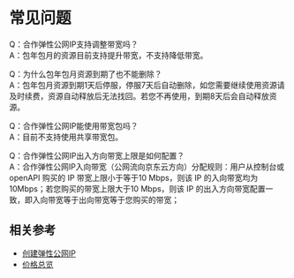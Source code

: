 # 常见问题

Q：合作弹性公网IP支持调整带宽吗？</br>
A：包年包月的资源目前支持提升带宽，不支持降低带宽。

Q：为什么包年包月资源到期了也不能删除？</br>
A：包年包月资源到期1天后停服，停服7天后自动删除，如您需要继续使用资源请及时续费，资源自动释放后无法找回。若您不再使用，到期8天后会自动释放资源。

Q：合作弹性公网IP能使用带宽包吗？</br>
A：目前不支持使用共享带宽包。

Q：合作弹性公网IP出入方向带宽上限是如何配置？</br>
A：合作弹性公网IP入向带宽（公网流向京东云方向）分配规则：用户从控制台或 openAPI 购买的 IP 带宽上限小于等于10 Mbps，则该 IP 的入向带宽均为10Mbps；若您购买的带宽上限大于10 Mbps，则该 IP 的出入方向带宽配置一致，即入向带宽等于出向带宽等于您购买的带宽；

## 相关参考

- [创建弹性公网IP](../Operation-Guide/Create-Elastic-IP.md)
- [价格总览](../Pricing/Price-Overview.md)
